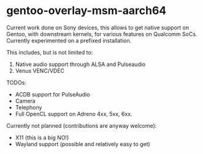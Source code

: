 # gentoo-overlay-msm-aarch64

Current work done on Sony devices, this allows to get
native support on Gentoo, with downstream kernels, for
various features on Qualcomm SoCs.
Currently experimented on a prefixed installation.

This includes, but is not limited to:
1. Native audio support through ALSA and Pulseaudio
2. Venus VENC/VDEC

TODOs:
- ACDB support for PulseAudio
- Camera
- Telephony
- Full OpenCL support on Adreno 4xx, 5xx, 6xx.

Currently not planned (contributions are anyway welcome):
- X11 (this is a big NO!)
- Wayland support (possible and relatively easy to get)
